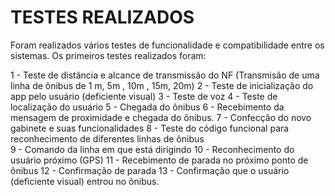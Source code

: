 # TESTES REALIZADOS

Foram realizados vários testes de funcionalidade e compatibilidade entre os sistemas.
Os primeiros testes realizados foram:

1 - Teste de distância e alcance de transmissão do NF (Transmisão de uma linha de ônibus de 1 m, 5m , 10m , 15m, 20m)
2 - Teste de inicialização do app pelo usuário (deficiente visual)
3 - Teste de voz
4 - Teste de localização do usuário
5 - Chegada do ônibus 
6 - Recebimento da mensagem de proximidade e chegada do ônibus.
7 - Confecção do novo gabinete e suas funcionalidades
8 - Teste do código funcional para reconhecimento de diferentes linhas de ônibus  
9 - Comando da linha em que está dirigindo 
10 - Reconhecimento do usuário próximo (GPS)
11 - Recebimento de parada no próximo ponto de ônibus
12 - Confirmação de parada
13 - Confirmação que o usuário (deficiente visual) entrou no ônibus.

